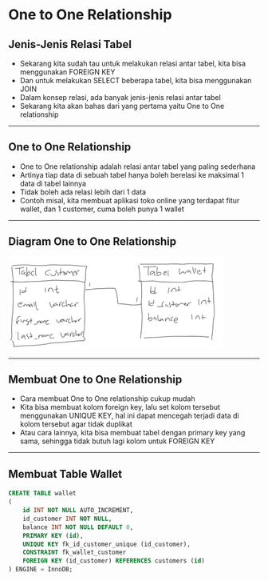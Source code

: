 # One to One Relationship

## Jenis-Jenis Relasi Tabel

- Sekarang kita sudah tau untuk melakukan relasi antar tabel, kita bisa menggunakan FOREIGN KEY
- Dan untuk melakukan SELECT beberapa tabel, kita bisa menggunakan JOIN
- Dalam konsep relasi, ada banyak jenis-jenis relasi antar tabel
- Sekarang kita akan bahas dari yang pertama yaitu One to One relationship

---

## One to One Relationship

- One to One relationship adalah relasi antar tabel yang paling sederhana
- Artinya tiap data di sebuah tabel hanya boleh berelasi ke maksimal 1 data di tabel lainnya
- Tidak boleh ada relasi lebih dari 1 data
- Contoh misal, kita membuat aplikasi toko online yang terdapat fitur wallet, dan 1 customer, cuma boleh punya 1 wallet

---

## Diagram One to One Relationship

![1](../assets/img/35/1.PNG)

---

## Membuat One to One Relationship

- Cara membuat One to One relationship cukup mudah
- Kita bisa membuat kolom foreign key, lalu set kolom tersebut menggunakan UNIQUE KEY, hal ini dapat mencegah terjadi data di kolom tersebut agar tidak duplikat
- Atau cara lainnya, kita bisa membuat tabel dengan primary key yang sama, sehingga tidak butuh lagi kolom untuk FOREIGN KEY

---

## Membuat Table Wallet

```sql
CREATE TABLE wallet
(
    id INT NOT NULL AUTO_INCREMENT,
    id_customer INT NOT NULL,
    balance INT NOT NULL DEFAULT 0,
    PRIMARY KEY (id),
    UNIQUE KEY fk_id_customer_unique (id_customer),
    CONSTRAINT fk_wallet_customer
    FOREIGN KEY (id_customer) REFERENCES customers (id)
) ENGINE = InnoDB;
```